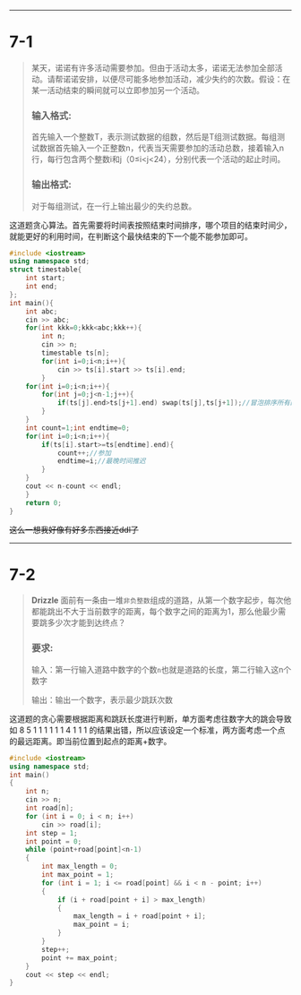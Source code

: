 ***

# 7-1 

>某天，诺诺有许多活动需要参加。但由于活动太多，诺诺无法参加全部活动。请帮诺诺安排，以便尽可能多地参加活动，减少失约的次数。假设：在某一活动结束的瞬间就可以立即参加另一个活动。
>
>### 输入格式:
>
>首先输入一个整数T，表示测试数据的组数，然后是T组测试数据。每组测试数据首先输入一个正整数n，代表当天需要参加的活动总数，接着输入n行，每行包含两个整数i和j（0≤i<j<24），分别代表一个活动的起止时间。
>
>### 输出格式:
>
>对于每组测试，在一行上输出最少的失约总数。

这道题贪心算法。首先需要将时间表按照结束时间排序，哪个项目的结束时间少，就能更好的利用时间，在判断这个最快结束的下一个能不能参加即可。

```C++
#include <iostream>
using namespace std;
struct timestable{
    int start;
    int end;
};
int main(){
    int abc;
    cin >> abc;
    for(int kkk=0;kkk<abc;kkk++){
        int n;
        cin >> n;
        timestable ts[n];
        for(int i=0;i<n;i++){
			cin >> ts[i].start >> ts[i].end;
        }
	for(int i=0;i<n;i++){
		for(int j=0;j<n-1;j++){
			if(ts[j].end>ts[j+1].end) swap(ts[j],ts[j+1]);//冒泡排序所有的时间表
		}
    }
	int count=1;int endtime=0;
	for(int i=0;i<n;i++){
		if(ts[i].start>=ts[endtime].end){
			count++;//参加
			endtime=i;//最晚时间推迟
		}
	}
	cout << n-count << endl;
    }
    return 0;
}

```

~~这么一想我好像有好多东西接近ddl了~~

***

# 7-2

>**Drizzle** 面前有一条由一堆`非负整数`组成的道路，从第一个数字起步，每次他都能跳出不大于当前数字的距离，每个数字之间的距离为1，那么他最少需要跳多少次才能到达终点？
>
>### 要求:
>
>输入：第一行输入道路中数字的个数`n`也就是道路的长度，第二行输入这n个数字
>
>输出：输出一个数字，表示最少跳跃次数

这道题的贪心需要根据距离和跳跃长度进行判断，单方面考虑往数字大的跳会导致如 8 5 1 1 1 1 1 1 4 1 1 1 的结果出错，所以应该设定一个标准，两方面考虑一个点的最远距离。即当前位置到起点的距离+数字。

```C++
#include <iostream>
using namespace std;
int main()
{
	int n;
	cin >> n;
	int road[n];
	for (int i = 0; i < n; i++)
		cin >> road[i];
	int step = 1;
	int point = 0;
	while (point+road[point]<n-1)
	{
		int max_length = 0;
		int max_point = 1;
		for (int i = 1; i <= road[point] && i < n - point; i++)
		{
			if (i + road[point + i] > max_length)
			{
				max_length = i + road[point + i];
				max_point = i;
			}
		}
		step++;
		point += max_point;
	}
	cout << step << endl;
}
```

